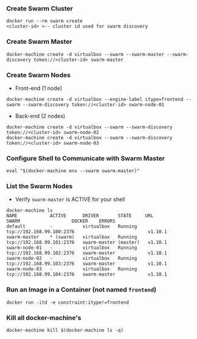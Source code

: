 ### Create Swarm Cluster
```
docker run --rm swarm create
<cluster-id> <-- cluster id used for swarm discovery
```

### Create Swarm Master
```
docker-machine create -d virtualbox --swarm --swarm-master --swarm-discovery token://<cluster-id> swarm-master
```

### Create Swarm Nodes
* Front-end (1 node)
```
docker-machine create -d virtualbox --engine-label itype=frontend --swarm --swarm-discovery token://<cluster-id> swarm-node-01
```
* Back-end (2 nodes)
```
docker-machine create -d virtualbox --swarm --swarm-discovery token://<cluster-id> swarm-node-02
docker-machine create -d virtualbox --swarm --swarm-discovery token://<cluster-id> swarm-node-03
```

### Configure Shell to Communicate with Swarm Master
```
eval "$(docker-machine env --swarm swarm-master)"
```

### List the Swarm Nodes
* Verify `swarm-master` is ACTIVE for your shell
```
docker-machine ls
NAME            ACTIVE      DRIVER       STATE     URL                         SWARM                   DOCKER    ERRORS
default         -           virtualbox   Running   tcp://192.168.99.100:2376                           v1.10.1
swarm-master    * (swarm)   virtualbox   Running   tcp://192.168.99.101:2376   swarm-master (master)   v1.10.1
swarm-node-01   -           virtualbox   Running   tcp://192.168.99.102:2376   swarm-master            v1.10.1
swarm-node-02   -           virtualbox   Running   tcp://192.168.99.103:2376   swarm-master            v1.10.1
swarm-node-03   -           virtualbox   Running   tcp://192.168.99.104:2376   swarm-master            v1.10.1
```

### Run an Image in a Container (not named `frontend`)
```
docker run -itd -e constraint:itype!=frontend 
```

### Kill all docker-machine's
```
docker-machine kill $(docker-machine ls -q)
```